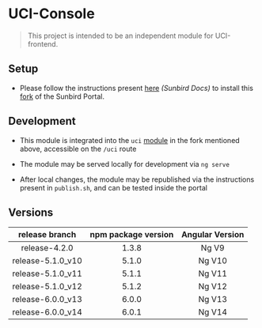 # UCI-Console

> This project is intended to be an independent module for UCI-frontend.

## Setup

- Please follow the instructions present [here](http://docs.sunbird.org/latest/developer-docs/developer-installation/install_sbportal/index.html) _(Sunbird Docs)_ to install this [fork](https://github.com/Samagra-Development/SunbirdEd-portal/tree/release-4.0.0/src/app/client/src/app/modules/uci) of the Sunbird Portal.


## Development

- This module is integrated into the `uci` [module](https://github.com/Samagra-Development/SunbirdEd-portal/tree/release-4.0.0/src/app/client/src/app/modules/uci) in the fork mentioned above, accessible on the `/uci` route

- The module may be served locally for development via `ng serve`

- After local changes, the module may be republished via the instructions present in `publish.sh`, and can be tested inside the portal

## Versions
|   release branch  | npm package version | Angular Version |
|:-----------------:|:-------------------:|:---------------:|
| release-4.2.0     |        1.3.8        |      Ng V9      |
| release-5.1.0_v10 |        5.1.0        |      Ng V10     |
| release-5.1.0_v11 |        5.1.1        |      Ng V11     |
| release-5.1.0_v12 |        5.1.2        |      Ng V12     |
| release-6.0.0_v13 |        6.0.0        |      Ng V13     |
| release-6.0.0_v14 |        6.0.1        |      Ng V14     |





